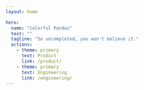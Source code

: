 ```yaml
---
layout: home

hero:
  name: "Colorful Pandas"
  text: ""
  tagline: "So uncompleted, you won't believe it."
  actions:
    - theme: primary
      text: Product
      link: /product/
    - theme: primary
      text: Engineering
      link: /engineering/
---
```

